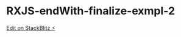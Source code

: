 # RXJS-endWith-finalize-exmpl-2

[Edit on StackBlitz ⚡️](https://stackblitz.com/edit/typescript-gxwyvr)
